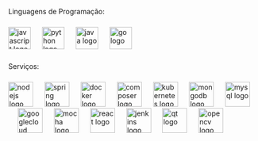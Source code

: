 <p align="left">Linguagens de Programação:</p>

###

<div align="left">
  <img src="https://cdn.jsdelivr.net/gh/devicons/devicon/icons/javascript/javascript-original.svg" height="45" alt="javascript logo"  />
  <img width="15" />
  <img src="https://cdn.jsdelivr.net/gh/devicons/devicon/icons/python/python-original.svg" height="45" alt="python logo"  />
  <img width="15" />
  <img src="https://cdn.jsdelivr.net/gh/devicons/devicon/icons/java/java-original.svg" height="45" alt="java logo"  />
  <img width="15" />
  <img src="https://cdn.jsdelivr.net/gh/devicons/devicon/icons/go/go-original.svg" height="45" alt="go logo"  />
</div>

###

<p align="left">Serviços:</p>

###

<div align="left">
  <img src="https://cdn.jsdelivr.net/gh/devicons/devicon/icons/nodejs/nodejs-original.svg" height="50" alt="nodejs logo"  />
  <img width="15" />
  <img src="https://cdn.jsdelivr.net/gh/devicons/devicon/icons/spring/spring-original-wordmark.svg" height="50" alt="spring logo"  />
  <img width="15" />
  <img src="https://cdn.jsdelivr.net/gh/devicons/devicon/icons/docker/docker-original.svg" height="50" alt="docker logo"  />
  <img width="15" />
  <img src="https://cdn.jsdelivr.net/gh/devicons/devicon/icons/composer/composer-original.svg" height="50" alt="composer logo"  />
  <img width="15" />
  <img src="https://cdn.jsdelivr.net/gh/devicons/devicon/icons/kubernetes/kubernetes-plain-wordmark.svg" height="50" alt="kubernetes logo"  />
  <img width="15" />
  <img src="https://cdn.jsdelivr.net/gh/devicons/devicon/icons/mongodb/mongodb-original-wordmark.svg" height="50" alt="mongodb logo"  />
  <img width="15" />
  <img src="https://cdn.jsdelivr.net/gh/devicons/devicon/icons/mysql/mysql-original-wordmark.svg" height="50" alt="mysql logo"  />
  <img width="15" />
  <img src="https://cdn.jsdelivr.net/gh/devicons/devicon/icons/googlecloud/googlecloud-original-wordmark.svg" height="50" alt="googlecloud logo"  />
  <img width="15" />
  <img src="https://cdn.jsdelivr.net/gh/devicons/devicon/icons/mocha/mocha-plain.svg" height="50" alt="mocha logo"  />
  <img width="15" />
  <img src="https://cdn.jsdelivr.net/gh/devicons/devicon/icons/react/react-original-wordmark.svg" height="50" alt="react logo"  />
  <img width="15" />
  <img src="https://cdn.jsdelivr.net/gh/devicons/devicon/icons/jenkins/jenkins-original.svg" height="50" alt="jenkins logo"  />
  <img width="15" />
  <img src="https://cdn.jsdelivr.net/gh/devicons/devicon/icons/qt/qt-original.svg" height="50" alt="qt logo"  />
  <img width="15" />
  <img src="https://cdn.jsdelivr.net/gh/devicons/devicon/icons/opencv/opencv-original-wordmark.svg" height="50" alt="opencv logo"  />
</div>

###
